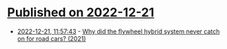 # [Published on 2022-12-21](index.md)

* [2022-12-21, 11:57:43](https://news.ycombinator.com/item?id=34079497) - [Why did the flywheel hybrid system never catch on for road cars? (2021)](https://arstechnica.com/cars/2021/02/whatever-happened-to-williams-f1s-flywheel-hybrid-idea/)
